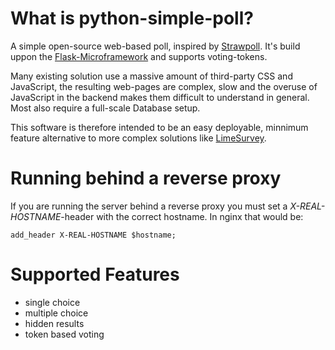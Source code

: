 # What is python-simple-poll?
A simple open-source web-based poll, inspired by [Strawpoll](https://www.strawpoll.me/). It's build uppon the [Flask-Microframework](http://flask.pocoo.org/) and supports voting-tokens.

Many existing solution use a massive amount of third-party CSS and JavaScript, the resulting web-pages are complex, slow and the overuse of JavaScript in the backend makes them difficult to understand in general. Most also require a full-scale Database setup.

This software is therefore intended to be an easy deployable, minnimum feature alternative to more complex solutions like [LimeSurvey](https://www.limesurvey.org).

# Running behind a reverse proxy
If you are running the server behind a reverse proxy you must set a *X-REAL-HOSTNAME*-header with the correct hostname. In nginx that would be:

    add_header X-REAL-HOSTNAME $hostname;

# Supported Features
* single choice
* multiple choice
* hidden results
* token based voting
